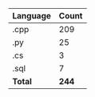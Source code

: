 | Language | Count |
|----------|-------|
| .cpp | 209 |
| .py | 25 |
| .cs | 3 |
| .sql | 7 |
| **Total** | **244** |
